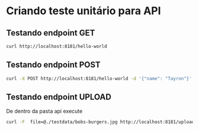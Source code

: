 # Criando teste unitário para API

## Testando endpoint GET
```sh
curl http://localhost:8181/hello-world
```

## Testando endpoint POST
```sh
curl -X POST http://localhost:8181/hello-world -d '{"name": "Tayron"}'
```

## Testando endpoint UPLOAD 
De dentro da pasta api execute
```sh
curl -F  file=@./testdata/bobs-burgers.jpg http://localhost:8181/upload
```